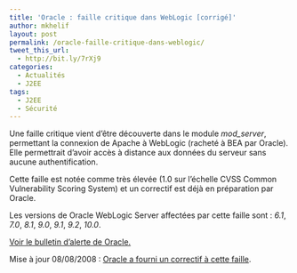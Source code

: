 ```yaml
---
title: 'Oracle : faille critique dans WebLogic [corrigé]'
author: mkhelif
layout: post
permalink: /oracle-faille-critique-dans-weblogic/
tweet_this_url:
  - http://bit.ly/7rXj9
categories:
  - Actualités
  - J2EE
tags:
  - J2EE
  - Sécurité
---
```

Une faille critique vient d&#8217;être découverte dans le module *mod_server*, permettant la connexion de Apache à WebLogic (racheté à BEA par Oracle). Elle permettrait d&#8217;avoir accès à distance aux données du serveur sans aucune authentification.

Cette faille est notée comme très élevée (1.0 sur l&#8217;échelle CVSS Common Vulnerability Scoring System) et un correctif est déjà en préparation par Oracle.

Les versions de Oracle WebLogic Server affectées par cette faille sont : *6.1*, *7.0*, *8.1*, *9.0*, *9.1*, *9.2*, *10.0*.

<a href="http://www.oracle.com/technology/deploy/security/alerts/alert_cve2008-3257.html" target="_blank">Voir le bulletin d&#8217;alerte de Oracle.</a>

Mise à jour 08/08/2008 : [Oracle a fourni un correctif à cette faille][1].

 [1]: https://support.bea.com/application_content/product_portlets/securityadvisories/2793.html
